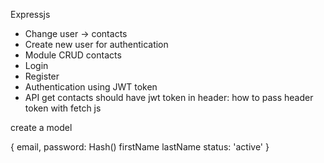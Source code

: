 Expressjs

- Change user -> contacts
- Create new user for authentication
- Module CRUD contacts 
- Login
- Register
- Authentication using JWT token 
- API get contacts should have jwt token in header: how to pass header token with fetch js





create a model 

{
    email,
    password: Hash()
    firstName
    lastName
    status: 'active'
} 